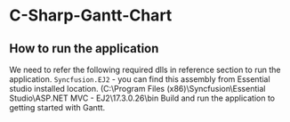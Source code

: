 # C-Sharp-Gantt-Chart
## How to run the application
We need to refer the following required dlls in reference section to run the application.
	`Syncfusion.EJ2` - you can find this assembly from Essential studio installed location. (C:\Program Files (x86)\Syncfusion\Essential Studio\ASP.NET MVC - EJ2\17.3.0.26\bin
Build and run the application to getting started with Gantt.